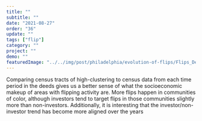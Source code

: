 ```yaml
---
title: "" 
subtitle: ""
date: "2021-08-27"
order: "36"
update: ""
tags: ["flip"]
category: ""
project: ""
demo: ""
featuredImage: "../../img/post/philadelphia/evolution-of-flips/Flips_Demographics-01.png"
---
```


Comparing census tracts of high-clustering to census data from each time period in the deeds gives us a better sense of what the socioeconomic makeup of areas with flipping activity are. More flips happen in communities of color, although investors tend to target flips in those communities slightly more than non-investors. Additionally, it is interesting that the investor/non-investor trend has become more aligned over the years

